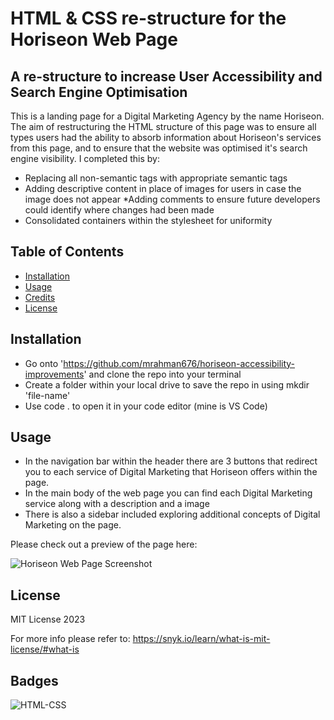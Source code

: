 
# HTML & CSS re-structure for the Horiseon Web Page

## A re-structure to increase User Accessibility and Search Engine Optimisation

This is a landing page for a Digital Marketing Agency by the name Horiseon. The aim of restructuring the HTML structure of this page was to ensure all types users had the ability to absorb information about Horiseon's services from this page, and to ensure that the website was optimised it's search engine visibility. I completed this by:

* Replacing all non-semantic tags with appropriate semantic tags
* Adding descriptive content in place of images for users in case the image does not appear
*Adding comments to ensure future developers could identify where changes had been made
* Consolidated containers within the stylesheet for uniformity

## Table of Contents


* [Installation](#installation)
* [Usage](#usage)
* [Credits](#credits)
* [License](#license)

## Installation

* Go onto 'https://github.com/mrahman676/horiseon-accessibility-improvements' and clone the repo into your terminal
* Create a folder within your local drive to save the repo in using mkdir 'file-name'
* Use code . to open it in your code editor (mine is VS Code)

## Usage 

* In the navigation bar within the header there are 3 buttons that redirect you to each service of Digital Marketing that Horiseon offers within the page.
* In the main body of the web page you can find each Digital Marketing service along with a description and a image
* There is also a sidebar included exploring additional concepts of Digital Marketing on the page.

Please check out a preview of the page here:

![Horiseon Web Page Screenshot](assets/images/Screenshot-Horiseon.png)

## License

MIT License 2023

For more info please refer to: https://snyk.io/learn/what-is-mit-license/#what-is

## Badges

![HTML-CSS](https://img.shields.io/badge/HTML-CSS-blue
)